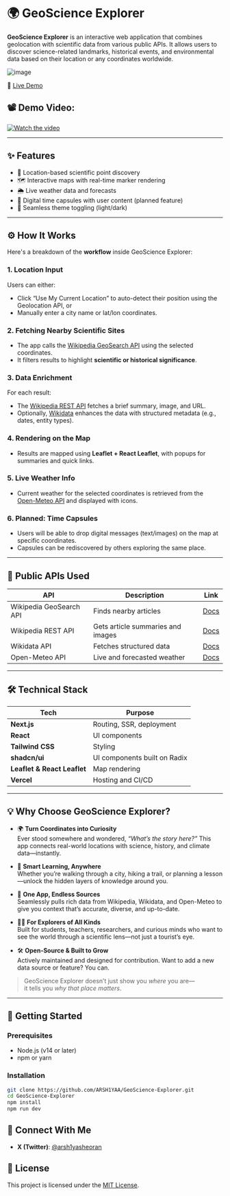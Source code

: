 # 🌍 GeoScience Explorer

**GeoScience Explorer** is an interactive web application that combines geolocation with scientific data from various public APIs. It allows users to discover science-related landmarks, historical events, and environmental data based on their location or any coordinates worldwide.

![image](https://github.com/user-attachments/assets/7bef4e99-12a2-4444-91d2-1d4b65db7a4b)


🔗 [Live Demo](https://geo-science-explorer.vercel.app/)

## 📽️ Demo Video:
[![Watch the video](https://img.youtube.com/vi/wxFraVEG0x0/hqdefault.jpg)](https://youtu.be/wxFraVEG0x0)



---

## ✨ Features

- 📍 Location-based scientific point discovery  
- 🗺️ Interactive maps with real-time marker rendering  
- 🌦️ Live weather data and forecasts  
- 🎒 Digital time capsules with user content (planned feature)  
- 🔄 Seamless theme toggling (light/dark)

---

## ⚙️ How It Works

Here's a breakdown of the **workflow** inside GeoScience Explorer:

### 1. **Location Input**  
Users can either:  
- Click “Use My Current Location” to auto-detect their position using the Geolocation API, or  
- Manually enter a city name or lat/lon coordinates.

### 2. **Fetching Nearby Scientific Sites**  
- The app calls the [Wikipedia GeoSearch API](https://www.mediawiki.org/wiki/API:Geosearch) using the selected coordinates.  
- It filters results to highlight **scientific or historical significance**.

### 3. **Data Enrichment**  
For each result:  
- The [Wikipedia REST API](https://en.wikipedia.org/api/rest_v1/) fetches a brief summary, image, and URL.  
- Optionally, [Wikidata](https://www.wikidata.org/wiki/Wikidata:Data_access) enhances the data with structured metadata (e.g., dates, entity types).

### 4. **Rendering on the Map**  
- Results are mapped using **Leaflet + React Leaflet**, with popups for summaries and quick links.

### 5. **Live Weather Info**  
- Current weather for the selected coordinates is retrieved from the [Open-Meteo API](https://open-meteo.com/) and displayed with icons.

### 6. **Planned: Time Capsules**  
- Users will be able to drop digital messages (text/images) on the map at specific coordinates.  
- Capsules can be rediscovered by others exploring the same place.

---

## 🔌 Public APIs Used

| API | Description | Link |
|-----|-------------|------|
| Wikipedia GeoSearch API | Finds nearby articles | [Docs](https://www.mediawiki.org/wiki/API:Geosearch) |
| Wikipedia REST API | Gets article summaries and images | [Docs](https://en.wikipedia.org/api/rest_v1/) |
| Wikidata API | Fetches structured data | [Docs](https://www.wikidata.org/wiki/Wikidata:Data_access) |
| Open-Meteo API | Live and forecasted weather | [Docs](https://open-meteo.com/) |

---

## 🛠️ Technical Stack

| Tech | Purpose |
|------|---------|
| **Next.js** | Routing, SSR, deployment |
| **React** | UI components |
| **Tailwind CSS** | Styling |
| **shadcn/ui** | UI components built on Radix |
| **Leaflet & React Leaflet** | Map rendering |
| **Vercel** | Hosting and CI/CD |

---

## 💡 Why Choose GeoScience Explorer?

- 🌍 **Turn Coordinates into Curiosity**  
  Ever stood somewhere and wondered, *“What’s the story here?”* This app connects real-world locations with science, history, and climate data—instantly.

- 🧠 **Smart Learning, Anywhere**  
  Whether you’re walking through a city, hiking a trail, or planning a lesson—unlock the hidden layers of knowledge around you.

- 🔗 **One App, Endless Sources**  
  Seamlessly pulls rich data from Wikipedia, Wikidata, and Open-Meteo to give you context that’s accurate, diverse, and up-to-date.

- 👨‍🏫 **For Explorers of All Kinds**  
  Built for students, teachers, researchers, and curious minds who want to see the world through a scientific lens—not just a tourist’s eye.

- 🛠 **Open-Source & Built to Grow**  
  Actively maintained and designed for contribution. Want to add a new data source or feature? You can.

> GeoScience Explorer doesn’t just show you *where* you are—  
> it tells you *why that place matters*.

---

## 🚀 Getting Started

### Prerequisites

- Node.js (v14 or later)
- npm or yarn

### Installation

```bash
git clone https://github.com/ARSH1YAA/GeoScience-Explorer.git
cd GeoScience-Explorer
npm install
npm run dev
```

## 📢 Connect With Me

- **X (Twitter)**: [@arsh1yasheoran](https://twitter.com/arsh1yasheoran)


## 📄 License

This project is licensed under the [MIT License](LICENSE).
